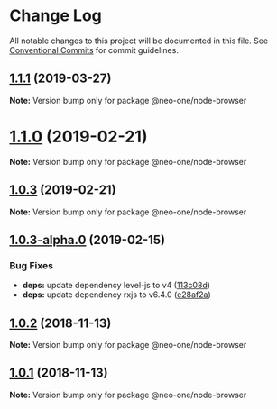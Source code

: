 # Change Log

All notable changes to this project will be documented in this file.
See [Conventional Commits](https://conventionalcommits.org) for commit guidelines.

## [1.1.1](https://github.com/neo-one-suite/neo-one/compare/@neo-one/node-browser@1.1.0...@neo-one/node-browser@1.1.1) (2019-03-27)

**Note:** Version bump only for package @neo-one/node-browser





# [1.1.0](https://github.com/neo-one-suite/neo-one/compare/@neo-one/node-browser@1.0.3...@neo-one/node-browser@1.1.0) (2019-02-21)

**Note:** Version bump only for package @neo-one/node-browser





## [1.0.3](https://github.com/neo-one-suite/neo-one/compare/@neo-one/node-browser@1.0.3-alpha.0...@neo-one/node-browser@1.0.3) (2019-02-21)

**Note:** Version bump only for package @neo-one/node-browser





## [1.0.3-alpha.0](https://github.com/neo-one-suite/neo-one/compare/@neo-one/node-browser@1.0.2...@neo-one/node-browser@1.0.3-alpha.0) (2019-02-15)


### Bug Fixes

* **deps:** update dependency level-js to v4 ([113c08d](https://github.com/neo-one-suite/neo-one/commit/113c08d))
* **deps:** update dependency rxjs to v6.4.0 ([e28af2a](https://github.com/neo-one-suite/neo-one/commit/e28af2a))





## [1.0.2](https://github.com/neo-one-suite/neo-one/compare/@neo-one/node-browser@1.0.1...@neo-one/node-browser@1.0.2) (2018-11-13)

**Note:** Version bump only for package @neo-one/node-browser





## [1.0.1](https://github.com/neo-one-suite/neo-one/compare/@neo-one/node-browser@1.0.0...@neo-one/node-browser@1.0.1) (2018-11-13)

**Note:** Version bump only for package @neo-one/node-browser
